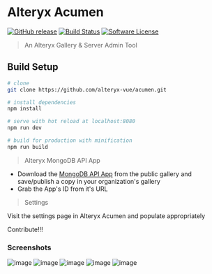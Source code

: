 
# Alteryx Acumen

[![GitHub release](https://img.shields.io/github/release/alteryx-vue/acumen.svg)](https://github.com/alteryx-vue/acumen) [![Build Status](https://travis-ci.org/alteryx-vue/acumen.svg?branch=master)](https://travis-ci.org/alteryx-vue/acumen) [![Software License](https://img.shields.io/badge/license-MIT-brightgreen.svg?style=flat)](LICENSE)

> An Alteryx Gallery & Server Admin Tool

## Build Setup

``` bash
# clone
git clone https://github.com/alteryx-vue/acumen.git

# install dependencies
npm install

# serve with hot reload at localhost:8080
npm run dev

# build for production with minification
npm run build
```

> Alteryx MongoDB API App

- Download the [MongoDB API App](https://gallery.alteryx.com/#!app/Alteryx-MongoDB-API-App/5b2032b8826fd32438e9a640) from the public gallery and save/publish a copy in your organization's gallery
- Grab the App's ID from it's URL

> Settings

Visit the settings page in Alteryx Acumen and populate appropriately

Contribute!!!

### Screenshots
![image](https://user-images.githubusercontent.com/23061476/41372216-9c80d56c-6f1a-11e8-94ac-7236af630bc0.png)
![image](https://user-images.githubusercontent.com/23061476/41372264-c1fb0402-6f1a-11e8-9287-97efe91b3648.png)
![image](https://user-images.githubusercontent.com/23061476/41372296-e25e6cac-6f1a-11e8-8144-31b4ebd72276.png)
![image](https://user-images.githubusercontent.com/23061476/41372320-f4dc9bf6-6f1a-11e8-9f05-bb83fd243d0f.png)
![image](https://user-images.githubusercontent.com/23061476/41372355-0df04aa2-6f1b-11e8-84e8-4283b65c0f49.png)